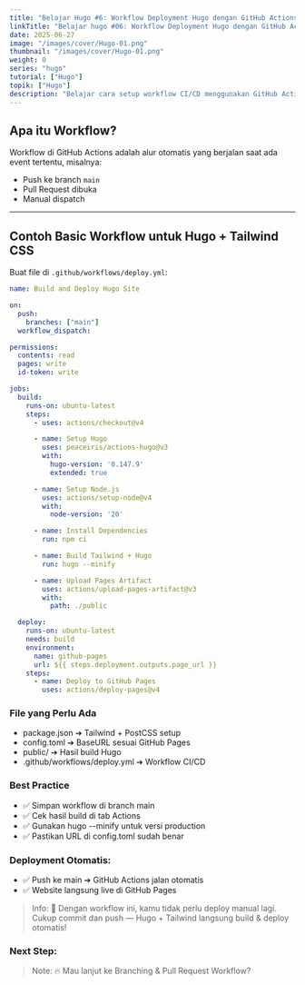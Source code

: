 ```yaml
---
title: "Belajar Hugo #6: Workflow Deployment Hugo dengan GitHub Actions"
linkTitle: "Belajar hugo #06: Workflow Deployment Hugo dengan GitHub Actions"
date: 2025-06-27
image: "/images/cover/Hugo-01.png"
thumbnail: "/images/cover/Hugo-01.png"
weight: 0
series: "hugo"
tutorial: ["Hugo"]
topik: ["Hugo"]
description: "Belajar cara setup workflow CI/CD menggunakan GitHub Actions untuk Hugo project dengan Tailwind CSS."
---
```


## Apa itu Workflow?

Workflow di GitHub Actions adalah alur otomatis yang berjalan saat ada event tertentu, misalnya:
- Push ke branch `main`
- Pull Request dibuka
- Manual dispatch

---

## Contoh Basic Workflow untuk Hugo + Tailwind CSS

Buat file di `.github/workflows/deploy.yml`:

```yaml
name: Build and Deploy Hugo Site

on:
  push:
    branches: ["main"]
  workflow_dispatch:

permissions:
  contents: read
  pages: write
  id-token: write

jobs:
  build:
    runs-on: ubuntu-latest
    steps:
      - uses: actions/checkout@v4

      - name: Setup Hugo
        uses: peaceiris/actions-hugo@v3
        with:
          hugo-version: '0.147.9'
          extended: true

      - name: Setup Node.js
        uses: actions/setup-node@v4
        with:
          node-version: '20'

      - name: Install Dependencies
        run: npm ci

      - name: Build Tailwind + Hugo
        run: hugo --minify

      - name: Upload Pages Artifact
        uses: actions/upload-pages-artifact@v3
        with:
          path: ./public

  deploy:
    runs-on: ubuntu-latest
    needs: build
    environment:
      name: github-pages
      url: ${{ steps.deployment.outputs.page_url }}
    steps:
      - name: Deploy to GitHub Pages
        uses: actions/deploy-pages@v4
```

### File yang Perlu Ada

  - package.json ➔ Tailwind + PostCSS setup
  - config.toml ➔ BaseURL sesuai GitHub Pages
  - public/ ➔ Hasil build Hugo
  - .github/workflows/deploy.yml ➔ Workflow CI/CD

### Best Practice
  - ✅ Simpan workflow di branch main
  - ✅ Cek hasil build di tab Actions
  - ✅ Gunakan hugo --minify untuk versi production
  - ✅ Pastikan URL di config.toml sudah benar

### Deployment Otomatis:
  - ✅ Push ke main ➔ GitHub Actions jalan otomatis
  - ✅ Website langsung live di GitHub Pages

> Info: 🚀 Dengan workflow ini, kamu tidak perlu deploy manual lagi.
Cukup commit dan push — Hugo + Tailwind langsung build & deploy otomatis!

### Next Step:
> Note: 🔥 Mau lanjut ke Branching & Pull Request Workflow?